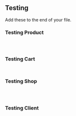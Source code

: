 ## Testing

Add these to the end of your file.

### Testing Product
```



```
### Testing Cart
```


```
### Testing Shop
```



```
### Testing Client
```



```